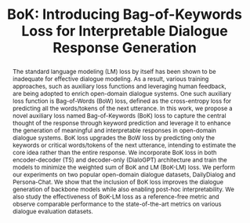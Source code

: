 ---
layout: publication_spotlight
collection: publications
key: bok
title: "BoK: Introducing Bag-of-Keywords Loss for Interpretable Dialogue Response Generation"
authors: "Suvodip Dey, Maunendra Sankar Desarkar"
journal: "25th Annual Meeting of the Special Interest Group on Discourse and Dialogue (SIGDIAL 2024)"
abstract: "The standard language modeling (LM) loss by itself has been shown to be inadequate for effective dialogue modeling. As a result, various training approaches, such as auxiliary loss functions and leveraging human feedback, are being adopted to enrich open-domain dialogue systems. One such auxiliary loss function is Bag-of-Words (BoW) loss, defined as the cross-entropy loss for predicting all the words/tokens of the next utterance. In this work, we propose a novel auxiliary loss named Bag-of-Keywords (BoK) loss to capture the central thought of the response through keyword prediction and leverage it to enhance the generation of meaningful and interpretable responses in open-domain dialogue systems. BoK loss upgrades the BoW loss by predicting only the keywords or critical words/tokens of the next utterance, intending to estimate the core idea rather than the entire response. We incorporate BoK loss in both encoder-decoder (T5) and decoder-only (DialoGPT) architecture and train the models to minimize the weighted sum of BoK and LM (BoK-LM) loss. We perform our experiments on two popular open-domain dialogue datasets, DailyDialog and Persona-Chat. We show that the inclusion of BoK loss improves the dialogue generation of backbone models while also enabling post-hoc interpretability. We also study the effectiveness of BoK-LM loss as a reference-free metric and observe comparable performance to the state-of-the-art metrics on various dialogue evaluation datasets."
year: 2024
month: 9
highlight: 1
img: "bok.png"
bibtex: bok
url: "https://aclanthology.org/2024.sigdial-1.48/"
pdf: "https://aclanthology.org/2024.sigdial-1.48.pdf"
code: "https://github.com/SuvodipDey/BoK"
summary: "The standard language modeling (LM) loss by itself has been shown to be inadequate for effective dialogue modeling. As a result, various training approaches, such as auxiliary loss functions and leveraging human feedback, are being adopted to enrich open-domain dialogue systems. One such auxiliary loss function is Bag-of-Words (BoW) loss, defined as the cross-entropy loss for predicting all the words/tokens of the next utterance. In this work, we propose a novel auxiliary loss named Bag-of-Keywords (BoK) loss to capture the central thought of the response through keyword prediction and leverage it to enhance the generation of meaningful and interpretable responses in open-domain dialogue systems. BoK loss upgrades the BoW loss by predicting only the keywords or critical words/tokens of the next utterance, intending to estimate the core idea rather than the entire response. We incorporate BoK loss in both encoder-decoder (T5) and decoder-only (DialoGPT) architecture and train the models to minimize the weighted sum of BoK and LM (BoK-LM) loss. We perform our experiments on two popular open-domain dialogue datasets, DailyDialog and Persona-Chat. We show that the inclusion of BoK loss improves the dialogue generation of backbone models while also enabling post-hoc interpretability. We also study the effectiveness of BoK-LM loss as a reference-free metric and observe comparable performance to the state-of-the-art metrics on various dialogue evaluation datasets."
---